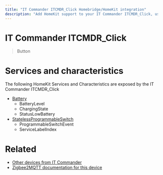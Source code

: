 ```yaml
---
title: "IT Commander ITCMDR_Click Homebridge/HomeKit integration"
description: "Add HomeKit support to your IT Commander ITCMDR_Click, using Homebridge, Zigbee2MQTT and homebridge-z2m."
---
```

<!---
This file has been GENERATED using src/docgen/docgen.ts
DO NOT EDIT THIS FILE MANUALLY!
-->
# IT Commander ITCMDR_Click
> Button


# Services and characteristics
The following HomeKit Services and Characteristics are exposed by
the IT Commander ITCMDR_Click

* [Battery](../../battery.md)
  * BatteryLevel
  * ChargingState
  * StatusLowBattery
* [StatelessProgrammableSwitch](../../action.md)
  * ProgrammableSwitchEvent
  * ServiceLabelIndex


# Related
* [Other devices from IT Commander](../index.md#it_commander)
* [Zigbee2MQTT documentation for this device](https://www.zigbee2mqtt.io/devices/ITCMDR_Click.html)